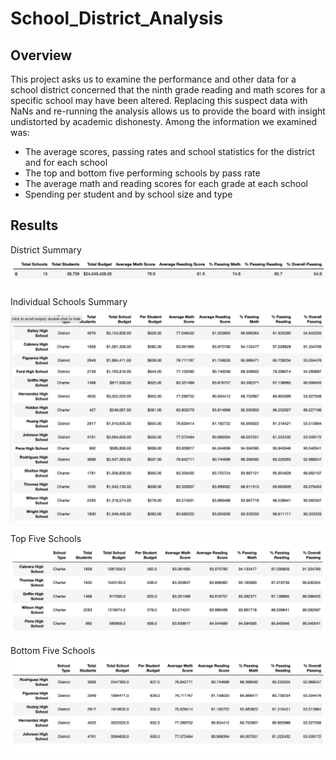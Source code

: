 # School_District_Analysis

## Overview
This project asks us to examine the performance and other data for a school district concerned that the ninth grade reading and math scores for a specific school may have been altered. Replacing this suspect data with NaNs and re-running the analysis allows us to provide the board with insight undistorted by academic dishonesty. Among the information we examined was:

* The average scores, passing rates and school statistics for the district and for each school
* The top and bottom five performing schools by pass rate
* The average math and reading scores for each grade at each school
* Spending per student and by school size and type

## Results

District Summary
![District_Summary](https://github.com/brendan-oi/School_District_Analysis/blob/main/Resources/Screen%20Shot%202022-08-09%20at%2010.47.30%20AM.png)

Individual Schools Summary
![Individual_School_Summary](https://github.com/brendan-oi/School_District_Analysis/blob/main/Resources/Screen%20Shot%202022-08-09%20at%2010.53.02%20AM.png)

Top Five Schools
![Top_Five_Schools](https://github.com/brendan-oi/School_District_Analysis/blob/main/Resources/Screen%20Shot%202022-08-09%20at%2010.53.26%20AM.png)

Bottom Five Schools
![Bottom_Five_Schools](https://github.com/brendan-oi/School_District_Analysis/blob/main/Resources/Screen%20Shot%202022-08-09%20at%2010.53.34%20AM.png)
